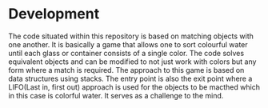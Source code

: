 # Development

The code situated within this repository is based on matching objects with one another. It is
basically a game that allows one to sort colourful water until each glass or container consists
of a single color. The code solves equivalent objects and can be modified to not just work with colors
but any form where a match is required. The approach to this game is based on data structures using 
stacks. The entry point is also the exit point where a LIFO(Last in, first out) approach is used
for the objects to be macthed which in this case is colorful water. It serves as a challenge to the mind.
